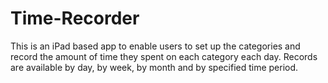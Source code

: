 # Time-Recorder
This is an iPad based app to enable users to set up the categories and record the amount of time they spent on each category each day. Records are available by day, by week, by month and by specified time period. 
